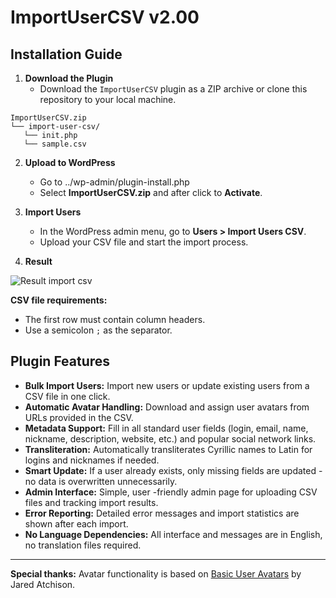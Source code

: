 # ImportUserCSV v2.00

## Installation Guide

1. **Download the Plugin**
   - Download the `ImportUserCSV` plugin as a ZIP archive or clone this repository to your local machine.
```
ImportUserCSV.zip
└── import-user-csv/
   └── init.php
   └── sample.csv
```

2. **Upload to WordPress**
   - Go to ../wp-admin/plugin-install.php
   - Select **ImportUserCSV.zip** and after click to **Activate**.

3. **Import Users**
   - In the WordPress admin menu, go to **Users > Import Users CSV**.
   - Upload your CSV file and start the import process.

4. **Result**

![Result import csv](https://i.imgur.com/TWmZVXJ.png)

**CSV file requirements:**
- The first row must contain column headers.
- Use a semicolon `;` as the separator.

## Plugin Features

- **Bulk Import Users:** Import new users or update existing users from a CSV file in one click.
- **Automatic Avatar Handling:** Download and assign user avatars from URLs provided in the CSV.
- **Metadata Support:** Fill in all standard user fields (login, email, name, nickname, description, website, etc.) and popular social network links.
- **Transliteration:** Automatically transliterates Cyrillic names to Latin for logins and nicknames if needed.
- **Smart Update:** If a user already exists, only missing fields are updated - no data is overwritten unnecessarily.
- **Admin Interface:** Simple, user -friendly admin page for uploading CSV files and tracking import results.
- **Error Reporting:** Detailed error messages and import statistics are shown after each import.
- **No Language Dependencies:** All interface and messages are in English, no translation files required.

---

**Special thanks:** Avatar functionality is based on [Basic User Avatars](https://wordpress.org/plugins/basic-user-avatars/) by Jared Atchison. 
